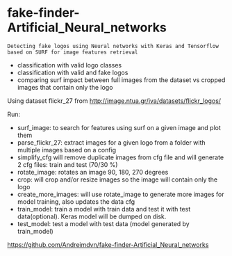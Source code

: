 # fake-finder-Artificial_Neural_networks
	Detecting fake logos using Neural networks with Keras and Tensorflow based on SURF for image features retrieval

- classification with valid logo classes
- classification with valid and fake logos
- comparing surf impact between full images from the dataset vs cropped images that contain only the logo 

Using dataset flickr_27 from http://image.ntua.gr/iva/datasets/flickr_logos/ 

Run:
- surf_image: to search for features using surf on a given image and plot them
- parse_flickr_27: extract images for a given logo from a folder with multiple images based on a config
- simplify_cfg will remove duplicate images from cfg file and will generate 2 cfg files: train and test (70/30 %)
- rotate_image: rotates an image 90, 180, 270 degrees
- crop: will crop and/or resize images so the image will contain only the logo
- create_more_images: will use rotate_image to generate more images for model training, also updates the data cfg
- train_model: train a model with train data and test it with test data(optional). Keras model will be dumped on disk.
- test_model: test a model with test data (model generated by train_model)

https://github.com/Andreimdvn/fake-finder-Artificial_Neural_networks